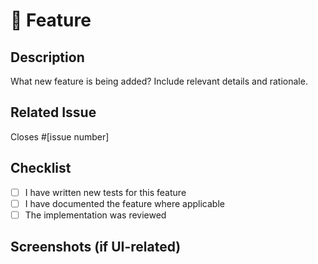 # 🚀 Feature

## Description

What new feature is being added? Include relevant details and rationale.

## Related Issue

Closes #[issue number]

## Checklist

- [ ] I have written new tests for this feature
- [ ] I have documented the feature where applicable
- [ ] The implementation was reviewed

## Screenshots (if UI-related)

<!-- Optional -->
